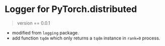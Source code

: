 # Logger for PyTorch.distributed

> version == 0.0.1

- modified from `logging` package.
- add function `tqdm` which only returns a `tqdm` instance in `rank=0` process.